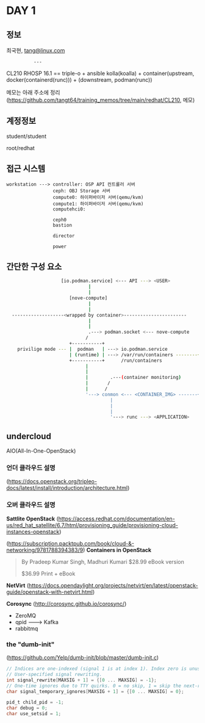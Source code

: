 # DAY 1

## 정보

최국현, tang@linux.com

              
              ---
CL210 RHOSP 16.1 == triple-o + ansible kolla(koalla)
                             + container(upstream, docker(containerd(runc)))
                             +          (downstream, podman(runc))

메모는 아래 주소에 정리
(https://github.com/tangt64/training_memos/tree/main/redhat/CL210, 메모)


## 계정정보

student/student

root/redhat

## 접근 시스템

```
workstation ---> controller: OSP API 컨트롤러 서버
                 ceph: OBJ Storage 서버
                 compute0: 하이퍼바이저 서버(qemu/kvm)
                 compute1: 하이퍼바이저 서버(qemu/kvm)
                 computehci0: 

                 ceph0
                 bastion

                 director

                 power
```


## 간단한 구성 요소

```bash
                    [io.podman.service] <--- API ---> <USER>
                              |
                              |
                       [nove-compute]
                              |
                              |
  -------------------<wrapped by container>-----------------------
                              |
                              |
                              .---> podman.socket <--- nove-compute
                             /
                       +-----------+
    privilige mode --- |  podman   | ---> io.podman.service
                       | (runtime) | ---> /var/run/containers --------+
                       +-----------+      /run/containers             |
                             |                                        |
                             |                                        |
                             |        .---(container monitoring)      |
                             |       /                                |
                             |      /                                 |
                             '---> conmon <--- <CONTAINER_IMG> -------+
                                      |
                                      |
                                      |
                                      '---> runc ---> <APPLICATION>
```                                      



## undercloud


AIO(All-In-One-OpenStack)

### 언더 클라우드 설명
(https://docs.openstack.org/tripleo-docs/latest/install/introduction/architecture.html)


### 오버 클라우드 설명

**Sattlite OpenStack**
(https://access.redhat.com/documentation/en-us/red_hat_satellite/6.7/html/provisioning_guide/provisioning-cloud-instances-openstack)


(https://subscription.packtpub.com/book/cloud-&-networking/9781788394383/9)
**Containers in OpenStack**
>By Pradeep Kumar Singh, Madhuri Kumari
>$28.99
>eBook version
>
>$36.99
>Print + eBook

**NetVirt**
(https://docs.opendaylight.org/projects/netvirt/en/latest/openstack-guide/openstack-with-netvirt.html)


**Corosync**
(http://corosync.github.io/corosync/)


* ZeroMQ
* qpid ---> Kafka
* rabbitmq


### the "dumb-init"

(https://github.com/Yelp/dumb-init/blob/master/dumb-init.c)

```c
// Indices are one-indexed (signal 1 is at index 1). Index zero is unused.
// User-specified signal rewriting.
int signal_rewrite[MAXSIG + 1] = {[0 ... MAXSIG] = -1};
// One-time ignores due to TTY quirks. 0 = no skip, 1 = skip the next-received signal.
char signal_temporary_ignores[MAXSIG + 1] = {[0 ... MAXSIG] = 0};

pid_t child_pid = -1;
char debug = 0;
char use_setsid = 1;
```